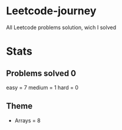 # Leetcode-journey
All Leetcode problems solution, wich I solved


# Stats 
## Problems solved 0

easy = 7
medium = 1
hard = 0 

## Theme 

- Arrays =  8
